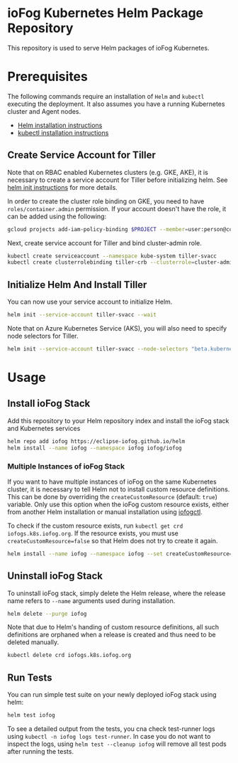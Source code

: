 # ioFog Kubernetes Helm Package Repository

This repository is used to serve Helm packages of ioFog Kubernetes.


# Prerequisites

The following commands require an installation of `Helm` and `kubectl` executing the deployment. It also assumes you have a running Kubernetes cluster and Agent nodes.

* [Helm installation instructions](https://helm.sh/docs/using_helm/#installing-helm)
* [kubectl installation instructions](https://kubernetes.io/docs/tasks/tools/install-kubectl/)


## Create Service Account for Tiller

Note that on RBAC enabled Kubernetes clusters (e.g. GKE, AKE), it is necessary to create a service account for Tiller before initializing helm. See [helm init instructions](https://helm.sh/docs/using_helm/#tiller-and-role-based-access-control) for more details.

In order to create the cluster role binding on GKE, you need to have `roles/container.admin` permission. If your account doesn't have the role, it can be added using the following:

```bash
gcloud projects add-iam-policy-binding $PROJECT --member=user:person@company.com --role=roles/container.admin
```

Next, create service account for Tiller and bind cluster-admin role.

```bash
kubectl create serviceaccount --namespace kube-system tiller-svacc
kubectl create clusterrolebinding tiller-crb --clusterrole=cluster-admin --serviceaccount=kube-system:tiller-svacc
```

## Initialize Helm And Install Tiller

You can now use your service account to initialize Helm.

```bash
helm init --service-account tiller-svacc --wait
```

Note that on Azure Kubernetes Service (AKS), you will also need to specify node selectors for Tiller.

```bash
helm init --service-account tiller-svacc --node-selectors "beta.kubernetes.io/os"="linux" --wait
```

# Usage

## Install ioFog Stack

Add this repository to your Helm repository index and install the ioFog stack and Kubernetes services

```bash
helm repo add iofog https://eclipse-iofog.github.io/helm
helm install --name iofog --namespace iofog iofog/iofog
```

### Multiple Instances of ioFog Stack

If you want to have multiple instances of ioFog on the same Kubernetes cluster, it is necessary to tell Helm not to install custom resource definitions. This can be done by overriding the `createCustomResource` (default: `true`) variable.
 Only use this option when the ioFog custom resource exists, either from another Helm installation or manual installation using [iofogctl](https://github.com/eclipse-iofog/iofogctl).

To check if the custom resource exists, run `kubectl get crd iofogs.k8s.iofog.org`. If the resource exists, you must use `createCustomResource=false` so that Helm does not try to create it again. 

```bash
helm install --name iofog --namespace iofog --set createCustomResource=false iofog/iofog
```

## Uninstall ioFog Stack

To uninstall ioFog stack, simply delete the Helm release, where the release name refers to `--name` arguments used during installation. 

```bash
helm delete --purge iofog
```

Note that due to Helm's handing of custom resource definitions, all such definitions are orphaned when a release is created and thus need to be deleted manually.

```bash
kubectl delete crd iofogs.k8s.iofog.org 
```

## Run Tests

You can run simple test suite on your newly deployed ioFog stack using helm:

```bash
helm test iofog
```

To see a detailed output from the tests, you cna check test-runner logs using `kubectl -n iofog logs test-runner`. In case you do not want to inspect the logs, using `helm test --cleanup iofog` will remove all test pods after running the tests. 
